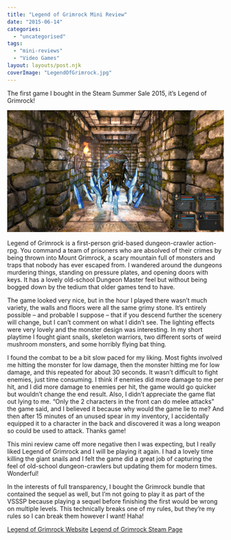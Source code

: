 ```yaml
---
title: "Legend of Grimrock Mini Review"
date: "2015-06-14"
categories: 
  - "uncategorised"
tags: 
  - "mini-reviews"
  - "Video Games"
layout: layouts/post.njk
coverImage: "LegendOfGrimrock.jpg"
---
```


The first game I bought in the Steam Summer Sale 2015, it’s Legend of Grimrock!

![Legend of Grimrock](images/LegendOfGrimrock.jpg "Legend of Grimrock")

Legend of Grimrock is a first-person grid-based dungeon-crawler action-rpg. You command a team of prisoners who are absolved of their crimes by being thrown into Mount Grimrock, a scary mountain full of monsters and traps that nobody has ever escaped from. I wandered around the dungeons murdering things, standing on pressure plates, and opening doors with keys. It has a lovely old-school Dungeon Master feel but without being bogged down by the tedium that older games tend to have.

The game looked very nice, but in the hour I played there wasn’t much variety, the walls and floors were all the same grimy stone. It’s entirely possible – and probable I suppose – that if you descend further the scenery will change, but I can’t comment on what I didn’t see. The lighting effects were very lovely and the monster design was interesting. In my short playtime I fought giant snails, skeleton warriors, two different sorts of weird mushroom monsters, and some horribly flying bat thing.

I found the combat to be a bit slow paced for my liking. Most fights involved me hitting the monster for low damage, then the monster hitting me for low damage, and this repeated for about 30 seconds. It wasn’t difficult to fight enemies, just time consuming. I think if enemies did more damage to me per hit, and I did more damage to enemies per hit, the game would go quicker but wouldn’t change the end result. Also, I didn’t appreciate the game flat out lying to me. “Only the 2 characters in the front can do melee attacks” the game said, and I believed it because why would the game lie to me? And then after 15 minutes of an unused spear in my inventory, I accidentally equipped it to a character in the back and discovered it was a long weapon so could be used to attack. Thanks game!

This mini review came off more negative then I was expecting, but I really liked Legend of Grimrock and I will be playing it again. I had a lovely time killing the giant snails and I felt the game did a great job of capturing the feel of old-school dungeon-crawlers but updating them for modern times. Wonderful!

In the interests of full transparency, I bought the Grimrock bundle that contained the sequel as well, but I’m not going to play it as part of the VSSSP because playing a sequel before finishing the first would be wrong on multiple levels. This technically breaks one of my rules, but they’re my rules so I can break them however I want! Haha!

[Legend of Grimrock Website](http://www.grimrock.net/) [Legend of Grimrock Steam Page](http://store.steampowered.com/app/207170/Legend_of_Grimrock/)

